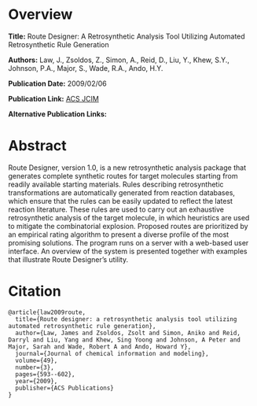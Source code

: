 # Overview
**Title:**
Route Designer: A Retrosynthetic Analysis Tool Utilizing Automated Retrosynthetic Rule Generation

**Authors:**
Law, J., Zsoldos, Z., Simon, A., Reid, D., Liu, Y., Khew, S.Y., Johnson, P.A., Major, S., Wade, R.A., Ando, H.Y.

**Publication Date:**
2009/02/06

**Publication Link:**
[ACS JCIM](https://pubs.acs.org/doi/10.1021/ci800228y)

**Alternative Publication Links:**

# Abstract
Route Designer, version 1.0, is a new retrosynthetic analysis package that generates complete synthetic routes for target molecules starting from readily available starting materials. 
Rules describing retrosynthetic transformations are automatically generated from reaction databases, which ensure that the rules can be easily updated to reflect the latest reaction literature. 
These rules are used to carry out an exhaustive retrosynthetic analysis of the target molecule, in which heuristics are used to mitigate the combinatorial explosion. 
Proposed routes are prioritized by an empirical rating algorithm to present a diverse profile of the most promising solutions. The program runs on a server with a web-based user interface. 
An overview of the system is presented together with examples that illustrate Route Designer’s utility.

# Citation
```
@article{law2009route,
  title={Route designer: a retrosynthetic analysis tool utilizing automated retrosynthetic rule generation},
  author={Law, James and Zsoldos, Zsolt and Simon, Aniko and Reid, Darryl and Liu, Yang and Khew, Sing Yoong and Johnson, A Peter and Major, Sarah and Wade, Robert A and Ando, Howard Y},
  journal={Journal of chemical information and modeling},
  volume={49},
  number={3},
  pages={593--602},
  year={2009},
  publisher={ACS Publications}
}
```